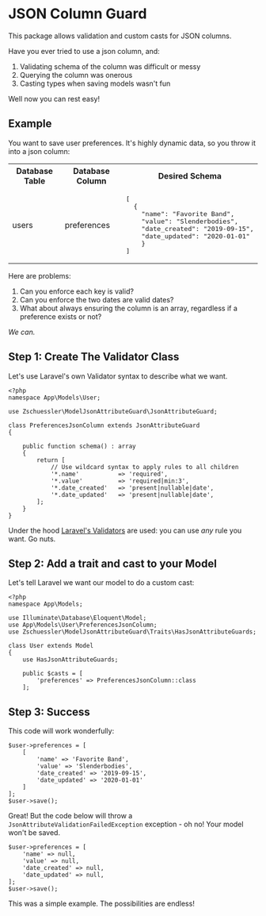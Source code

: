 
# JSON Column Guard

This package allows validation and custom casts for JSON columns.

Have you ever tried to use a json column, and:

1. Validating schema of the column was difficult or messy
2. Querying the column was onerous
3. Casting types when saving models wasn't fun

Well now you can rest easy!

## Example

You want to save user preferences. It's highly dynamic data, so you throw it into a json column:


<table>
<tr>
    <th>Database Table</th>
    <th>Database Column</th>
    <th>Desired Schema</th>
</tr>
<tr>
<td>users</td>
<td>preferences</td>
<td>
<pre lang="json">
[
  {
    "name": "Favorite Band",
    "value": "Slenderbodies",
    "date_created": "2019-09-15",
    "date_updated": "2020-01-01"
    }
]
</pre>
</td>
</tr>
</table>

Here are problems:

1. Can you enforce each key is valid?
2. Can you enforce the two dates are valid dates?
3. What about always ensuring the column is an array, regardless if a preference exists or not?

_We can._

## Step 1: Create The Validator Class

Let's use Laravel's own Validator syntax to describe what we want.

```
<?php
namespace App\Models\User;

use Zschuessler\ModelJsonAttributeGuard\JsonAttributeGuard;

class PreferencesJsonColumn extends JsonAttributeGuard
{

    public function schema() : array
    {
        return [
            // Use wildcard syntax to apply rules to all children
            '*.name'           => 'required',
            '*.value'          => 'required|min:3',
            '*.date_created'   => 'present|nullable|date',
            '*.date_updated'   => 'present|nullable|date',
        ];
    }
}

```

Under the hood [Laravel's Validators](https://laravel.com/docs/master/validation#available-validation-rules) are used: 
you can use _any_ rule you want. Go nuts.

## Step 2: Add a trait and cast to your Model

Let's tell Laravel we want our model to do a custom cast:

```
<?php
namespace App\Models;

use Illuminate\Database\Eloquent\Model;
use App\Models\User\PreferencesJsonColumn;
use Zschuessler\ModelJsonAttributeGuard\Traits\HasJsonAttributeGuards;

class User extends Model
{
    use HasJsonAttributeGuards;

    public $casts = [
        'preferences' => PreferencesJsonColumn::class
    ];
```

## Step 3: Success

This code will work wonderfully:

```
$user->preferences = [
    [
        'name' => 'Favorite Band',
        'value' => 'Slenderbodies',
        'date_created' => '2019-09-15',
        'date_updated' => '2020-01-01'
    ]
];
$user->save();
```

Great! But the code below will throw a `JsonAttributeValidationFailedException` exception - oh no! Your model won't be saved.

```
$user->preferences = [
    'name' => null,
    'value' => null,
    'date_created' => null,
    'date_updated' => null,
];
$user->save();
```

This was a simple example. The possibilities are endless!
